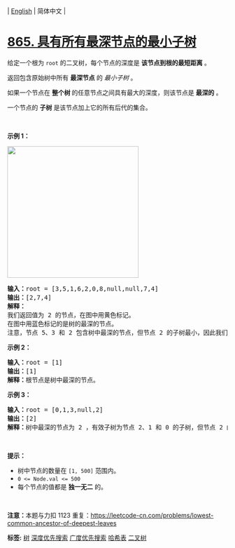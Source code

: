 | [English](README_EN.md) | 简体中文 |

# [865. 具有所有最深节点的最小子树](https://leetcode.cn/problems/smallest-subtree-with-all-the-deepest-nodes)
<p>给定一个根为&nbsp;<code>root</code>&nbsp;的二叉树，每个节点的深度是 <strong>该节点到根的最短距离</strong> 。</p>

<p>返回包含原始树中所有 <strong>最深节点</strong> 的 <em>最小子树</em> 。</p>

<p>如果一个节点在 <strong>整个树 </strong>的任意节点之间具有最大的深度，则该节点是 <strong>最深的</strong> 。</p>

<p>一个节点的 <strong>子树</strong> 是该节点加上它的所有后代的集合。</p>

<p>&nbsp;</p>

<p><strong>示例 1：</strong></p>

<p><img alt="" src="https://s3-lc-upload.s3.amazonaws.com/uploads/2018/07/01/sketch1.png" style="width: 300px;" /></p>

<pre>
<strong>输入：</strong>root = [3,5,1,6,2,0,8,null,null,7,4]
<strong>输出：</strong>[2,7,4]
<strong>解释：</strong>
我们返回值为 2 的节点，在图中用黄色标记。
在图中用蓝色标记的是树的最深的节点。
注意，节点 5、3 和 2 包含树中最深的节点，但节点 2 的子树最小，因此我们返回它。
</pre>

<p><strong>示例 2：</strong></p>

<pre>
<strong>输入：</strong>root = [1]
<strong>输出：</strong>[1]
<strong>解释：</strong>根节点是树中最深的节点。</pre>

<p><strong>示例 3：</strong></p>

<pre>
<strong>输入：</strong>root = [0,1,3,null,2]
<strong>输出：</strong>[2]
<strong>解释：</strong>树中最深的节点为 2 ，有效子树为节点 2、1 和 0 的子树，但节点 2 的子树最小。</pre>

<p>&nbsp;</p>

<p><strong>提示：</strong></p>

<ul>
	<li>树中节点的数量在<meta charset="UTF-8" />&nbsp;<code>[1, 500]</code>&nbsp;范围内。</li>
	<li><code>0 &lt;= Node.val &lt;= 500</code></li>
	<li>每个节点的值都是 <strong>独一无二</strong> 的。</li>
</ul>

<p>&nbsp;</p>

<p><strong>注意：</strong>本题与力扣 1123 重复：<a href="https://leetcode-cn.com/problems/lowest-common-ancestor-of-deepest-leaves/" target="_blank">https://leetcode-cn.com/problems/lowest-common-ancestor-of-deepest-leaves</a></p>

**标签:**  [树](https://leetcode.cn/tag/tree) [深度优先搜索](https://leetcode.cn/tag/depth-first-search) [广度优先搜索](https://leetcode.cn/tag/breadth-first-search) [哈希表](https://leetcode.cn/tag/hash-table) [二叉树](https://leetcode.cn/tag/binary-tree) 